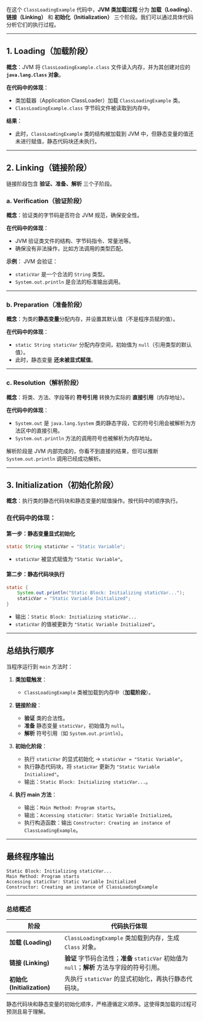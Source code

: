 在这个 `ClassLoadingExample` 代码中，**JVM 类加载过程** 分为 **加载（Loading）**、**链接（Linking）** 和 **初始化（Initialization）** 三个阶段。我们可以通过具体代码分析它们的执行过程。

---

## **1. Loading（加载阶段）**
**概念**：JVM 将 `ClassLoadingExample.class` 文件读入内存，并为其创建对应的 **`java.lang.Class` 对象**。

**在代码中的体现**：
- 类加载器（Application ClassLoader）加载 `ClassLoadingExample` 类。
- `ClassLoadingExample.class` 字节码文件被读取到内存中。

**结果**：
- 此时，`ClassLoadingExample` 类的结构被加载到 JVM 中，但静态变量的值还未进行赋值，静态代码块还未执行。

---

## **2. Linking（链接阶段）**
链接阶段包含 **验证、准备、解析** 三个子阶段。

### **a. Verification（验证阶段）**
**概念**：验证类的字节码是否符合 JVM 规范，确保安全性。

**在代码中的体现**：
- JVM 验证类文件的结构、字节码指令、常量池等。
- 确保没有非法操作，比如方法调用的类型匹配。

**示例**：
JVM 会验证：
- `staticVar` 是一个合法的 `String` 类型。
- `System.out.println` 是合法的标准输出调用。

---

### **b. Preparation（准备阶段）**
**概念**：为类的**静态变量**分配内存，并设置其默认值（不是程序员赋的值）。

**在代码中的体现**：
- `static String staticVar` 分配内存空间，初始值为 `null`（引用类型的默认值）。
- 此时，静态变量 **还未被显式赋值**。

---

### **c. Resolution（解析阶段）**
**概念**：将类、方法、字段等的 **符号引用** 转换为实际的 **直接引用**（内存地址）。

**在代码中的体现**：
- `System.out` 是 `java.lang.System` 类的静态字段，它的符号引用会被解析为方法区中的直接引用。
- `System.out.println` 方法的调用符号也被解析为内存地址。

解析阶段是 JVM 内部完成的，你看不到直接的结果，但可以推断 `System.out.println` 调用已经成功解析。

---

## **3. Initialization（初始化阶段）**
**概念**：执行类的静态代码块和静态变量的赋值操作。按代码中的顺序执行。

### **在代码中的体现**：

#### **第一步：静态变量显式初始化**
```java
static String staticVar = "Static Variable";
```
- `staticVar` 被显式赋值为 `"Static Variable"`。

#### **第二步：静态代码块执行**
```java
static {
    System.out.println("Static Block: Initializing staticVar...");
    staticVar = "Static Variable Initialized";
}
```
- 输出：`Static Block: Initializing staticVar...`
- `staticVar` 的值被更新为 `"Static Variable Initialized"`。

---

## **总结执行顺序**

当程序运行到 `main` 方法时：

1. **类加载触发**：
   - `ClassLoadingExample` 类被加载到内存中（**加载阶段**）。
2. **链接阶段**：
   - **验证** 类的合法性。
   - **准备** 静态变量 `staticVar`，初始值为 `null`。
   - **解析** 符号引用（如 `System.out.println`）。
3. **初始化阶段**：
   - 执行 `staticVar` 的显式初始化 → `staticVar = "Static Variable"`。
   - 执行静态代码块，将 `staticVar` 更新为 `"Static Variable Initialized"`。
   - 输出：`Static Block: Initializing staticVar...`。

4. **执行 main 方法**：
   - 输出：`Main Method: Program starts`。
   - 输出：`Accessing staticVar: Static Variable Initialized`。
   - 执行构造函数：输出 `Constructor: Creating an instance of ClassLoadingExample`。

---

## **最终程序输出**
```text
Static Block: Initializing staticVar...
Main Method: Program starts
Accessing staticVar: Static Variable Initialized
Constructor: Creating an instance of ClassLoadingExample
```

---

### **总结概述**

| **阶段**          | **代码执行体现**                                                                 |
|--------------------|-------------------------------------------------------------------------------|
| **加载 (Loading)**   | `ClassLoadingExample` 类加载到内存，生成 `Class` 对象。                                |
| **链接 (Linking)**   | **验证** 字节码合法性；**准备** `staticVar` 初始值为 `null`；**解析** 方法与字段的符号引用。    |
| **初始化 (Initialization)** | 先执行 `staticVar` 的显式初始化，再执行静态代码块。                                      |

静态代码块和静态变量的初始化顺序，严格遵循定义顺序。这使得类加载的过程可预测且易于理解。